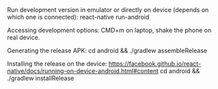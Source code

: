 Run development version in emulator or directly on device (depends on which one is connected):
react-native run-android

Accessing development options: CMD+m on laptop, shake the phone on real device.

Generating the release APK:
cd android && ./gradlew assembleRelease

Installing the release on the device:
https://facebook.github.io/react-native/docs/running-on-device-android.html#content
cd android && ./gradlew installRelease